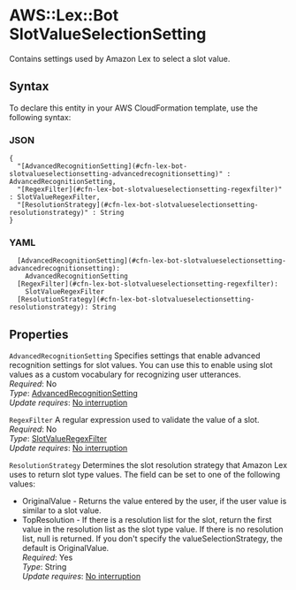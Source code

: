 # AWS::Lex::Bot SlotValueSelectionSetting<a name="aws-properties-lex-bot-slotvalueselectionsetting"></a>

Contains settings used by Amazon Lex to select a slot value\.

## Syntax<a name="aws-properties-lex-bot-slotvalueselectionsetting-syntax"></a>

To declare this entity in your AWS CloudFormation template, use the following syntax:

### JSON<a name="aws-properties-lex-bot-slotvalueselectionsetting-syntax.json"></a>

```
{
  "[AdvancedRecognitionSetting](#cfn-lex-bot-slotvalueselectionsetting-advancedrecognitionsetting)" : AdvancedRecognitionSetting,
  "[RegexFilter](#cfn-lex-bot-slotvalueselectionsetting-regexfilter)" : SlotValueRegexFilter,
  "[ResolutionStrategy](#cfn-lex-bot-slotvalueselectionsetting-resolutionstrategy)" : String
}
```

### YAML<a name="aws-properties-lex-bot-slotvalueselectionsetting-syntax.yaml"></a>

```
  [AdvancedRecognitionSetting](#cfn-lex-bot-slotvalueselectionsetting-advancedrecognitionsetting): 
    AdvancedRecognitionSetting
  [RegexFilter](#cfn-lex-bot-slotvalueselectionsetting-regexfilter): 
    SlotValueRegexFilter
  [ResolutionStrategy](#cfn-lex-bot-slotvalueselectionsetting-resolutionstrategy): String
```

## Properties<a name="aws-properties-lex-bot-slotvalueselectionsetting-properties"></a>

`AdvancedRecognitionSetting`  <a name="cfn-lex-bot-slotvalueselectionsetting-advancedrecognitionsetting"></a>
Specifies settings that enable advanced recognition settings for slot values\. You can use this to enable using slot values as a custom vocabulary for recognizing user utterances\.  
*Required*: No  
*Type*: [AdvancedRecognitionSetting](aws-properties-lex-bot-advancedrecognitionsetting.md)  
*Update requires*: [No interruption](https://docs.aws.amazon.com/AWSCloudFormation/latest/UserGuide/using-cfn-updating-stacks-update-behaviors.html#update-no-interrupt)

`RegexFilter`  <a name="cfn-lex-bot-slotvalueselectionsetting-regexfilter"></a>
A regular expression used to validate the value of a slot\.  
*Required*: No  
*Type*: [SlotValueRegexFilter](aws-properties-lex-bot-slotvalueregexfilter.md)  
*Update requires*: [No interruption](https://docs.aws.amazon.com/AWSCloudFormation/latest/UserGuide/using-cfn-updating-stacks-update-behaviors.html#update-no-interrupt)

`ResolutionStrategy`  <a name="cfn-lex-bot-slotvalueselectionsetting-resolutionstrategy"></a>
Determines the slot resolution strategy that Amazon Lex uses to return slot type values\. The field can be set to one of the following values:  
+ OriginalValue \- Returns the value entered by the user, if the user value is similar to a slot value\.
+ TopResolution \- If there is a resolution list for the slot, return the first value in the resolution list as the slot type value\. If there is no resolution list, null is returned\.
If you don't specify the valueSelectionStrategy, the default is OriginalValue\.  
*Required*: Yes  
*Type*: String  
*Update requires*: [No interruption](https://docs.aws.amazon.com/AWSCloudFormation/latest/UserGuide/using-cfn-updating-stacks-update-behaviors.html#update-no-interrupt)